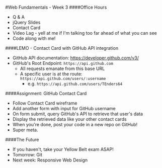 #Web Fundamentals - Week 3
####Office Hours
- Q & A
- jQuery Slides
- Contact Card
- Video Lag - yell at me if I'm talking too far ahead of what you can see
- Code along with me!

####LEMO - Contact Card with GitHub API integration
- GitHub API documentation: https://developer.github.com/v3/
- GitHub's Root Endpoint: `https://api.github.com`
  - All requests emanate from this base URL
  - A specific user is at the route: `https://api.github.com/users/:username`
    - e.g. `https://api.github.com/users/TEnders64`


####Assignment: GitHub Contact Card	 

- Follow Contact Card wireframe
- Add another form with input for GitHub username
- On form submit, query GitHub's API to retrieve that user's data
- Display the retrieved data like your other contact cards
- When you're done, post your code in a new repo on GitHub!
- Super meta.


####The Future
- If you haven't, take your Yellow Belt exam ASAP!
- Tomorrow: Git
- Next week: Responsive Web Design 
